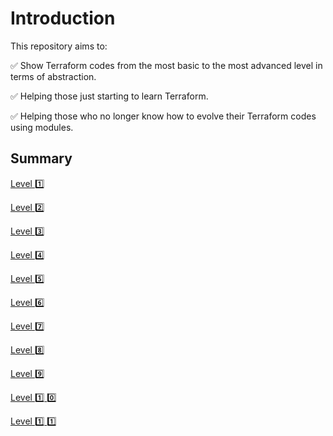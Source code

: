 # Introduction

This repository aims to:

:white_check_mark: Show Terraform codes from the most basic to the most advanced level in terms of abstraction.

:white_check_mark: Helping those just starting to learn Terraform.

:white_check_mark: Helping those who no longer know how to evolve their Terraform codes using modules.

## Summary

[Level :one:](https://github.com/evairmarinho/terraform-levels/tree/main/level_1)

[Level :two:](https://github.com/evairmarinho/terraform-levels/tree/main/level_2)

[Level :three:](https://github.com/evairmarinho/terraform-levels/tree/main/level_3)

[Level :four:](https://github.com/evairmarinho/terraform-levels/tree/main/level_4)

[Level :five:](https://github.com/evairmarinho/terraform-levels/tree/main/level_5)

[Level :six:](https://github.com/evairmarinho/terraform-levels/tree/main/level_6)

[Level :seven:](https://github.com/evairmarinho/terraform-levels/tree/main/level_7)

[Level :eight:](https://github.com/evairmarinho/terraform-levels/tree/main/level_8)

[Level :nine:](https://github.com/evairmarinho/terraform-levels/tree/main/level_9)

[Level :one: :zero:](https://github.com/evairmarinho/terraform-levels/tree/main/level_10)

[Level :one: :one:](https://github.com/evairmarinho/terraform-levels/tree/main/level_11)